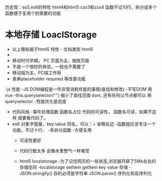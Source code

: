 历史观：es5,es6的特性
html4和html5
css3和css4
函数不过10行，拆分成多个函数便于复用个别需要的功能

# 本地存储 LoaclStorage

- 以上哪些属于html5 特性
 -<!doctype html> 文档类型 html5
 - <meta name="viewport" content="width=device-width, initial-scale=1.0">
 - 移动时代早期， PC 页面为主，缩放页面
 - 不是一个很好的体验，一般也不需要了
 - 移动端为主，PC端工作用
 - 表单placeholder required 等改善功能


 -js 性能
  -JS DOM编程是一件非常消耗性能的事情(查找和修改)
  -不写DOM 用vue
  -this.queryselector("") 缩小了查找范围
   dom, 还有任何父节点都可以 用queryselector
   -性能优化是态度

- 代码风格
 -事件处理函数 函数名占位
  代码的可读性， 函数名可读，如果不这样 就要看代码了。
- es6 对象字面量，key:value 同名，可以：+ 省略右边
-函数就应该专注一个功能，不过十行、
  -多拆分函数
  -方便复用
  - 可读性更好
  - 代码行数太多 会像水里憋气一样难受

  - html5 localstorage
   -为了记住网页的一些状态,浏览器开辟了5Mb左右的存储空间
   -localstorage setItem getItem key value 存储
   -JSON.stringify() 存的必须是字符串 JSON.parse() 序列化和反序列化
